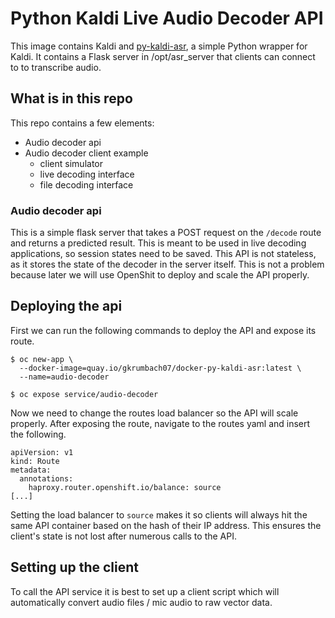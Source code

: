# Python Kaldi Live Audio Decoder API

This image contains Kaldi and
[py-kaldi-asr](https://github.com/gooofy/py-kaldi-asr), a simple Python
wrapper for Kaldi. It contains a Flask server in /opt/asr_server that clients
can connect to to transcribe audio.

## What is in this repo
This repo contains a few elements:
- Audio decoder api
- Audio decoder client example
    - client simulator
    - live decoding interface
    - file decoding interface

### Audio decoder api
This is a simple flask server that takes a POST request on the `/decode` route and returns a predicted result. This is meant to be used in
live decoding applications, so session states need to be saved. This API is not stateless, as it stores the state of the decoder in the server itself.
This is not a problem because later we will use OpenShit to deploy and scale the API properly.

## Deploying the api
First we can run the following commands to deploy the API and expose its route.
```
$ oc new-app \
  --docker-image=quay.io/gkrumbach07/docker-py-kaldi-asr:latest \
  --name=audio-decoder

$ oc expose service/audio-decoder
```
Now we need to change the routes load balancer so the API will scale properly. After exposing the route,
navigate to the routes yaml and insert the following.
```
apiVersion: v1
kind: Route
metadata:
  annotations:
    haproxy.router.openshift.io/balance: source
[...]
```
Setting the load balancer to `source` makes it so clients will always hit the same API container based on the hash of their IP address. This ensures the client's state is not lost after numerous calls to the API.

## Setting up the client
To call the API service it is best to set up a client script which will automatically convert audio files / mic audio to raw vector data. 

